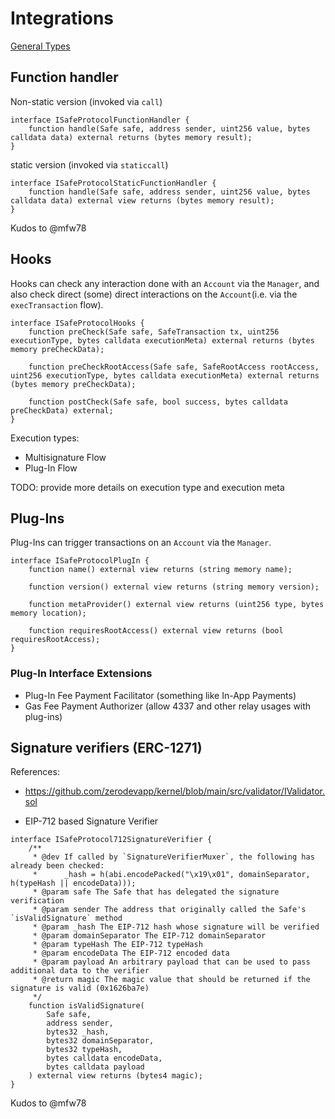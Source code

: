 # Integrations

[General Types](../manager/README.md#general-types)

## Function handler

Non-static version (invoked via `call`)

```solidity
interface ISafeProtocolFunctionHandler {
    function handle(Safe safe, address sender, uint256 value, bytes calldata data) external returns (bytes memory result);
}
```

static version (invoked via `staticcall`)

```solidity
interface ISafeProtocolStaticFunctionHandler {
    function handle(Safe safe, address sender, uint256 value, bytes calldata data) external view returns (bytes memory result);
}
```

Kudos to @mfw78

## Hooks

Hooks can check any interaction done with an `Account` via the `Manager`, and also check direct (some) direct interactions on the `Account`(i.e. via the `execTransaction` flow).

```solidity
interface ISafeProtocolHooks {
    function preCheck(Safe safe, SafeTransaction tx, uint256 executionType, bytes calldata executionMeta) external returns (bytes memory preCheckData);

    function preCheckRootAccess(Safe safe, SafeRootAccess rootAccess, uint256 executionType, bytes calldata executionMeta) external returns (bytes memory preCheckData);

    function postCheck(Safe safe, bool success, bytes calldata preCheckData) external;
}
```

Execution types:
- Multisignature Flow
- Plug-In Flow

TODO: provide more details on execution type and execution meta

## Plug-Ins

Plug-Ins can trigger transactions on an `Account` via the `Manager`.

```solidity
interface ISafeProtocolPlugIn {
    function name() external view returns (string memory name);

    function version() external view returns (string memory version);

    function metaProvider() external view returns (uint256 type, bytes memory location);

    function requiresRootAccess() external view returns (bool requiresRootAccess);
}
```

### Plug-In Interface Extensions

- Plug-In Fee Payment Facilitator (something like In-App Payments)
- Gas Fee Payment Authorizer (allow 4337 and other relay usages with plug-ins)

## Signature verifiers (ERC-1271)

References:
- https://github.com/zerodevapp/kernel/blob/main/src/validator/IValidator.sol


- EIP-712 based Signature Verifier

```solidity
interface ISafeProtocol712SignatureVerifier {
    /**
     * @dev If called by `SignatureVerifierMuxer`, the following has already been checked:
     *      _hash = h(abi.encodePacked("\x19\x01", domainSeparator, h(typeHash || encodeData)));
     * @param safe The Safe that has delegated the signature verification
     * @param sender The address that originally called the Safe's `isValidSignature` method
     * @param _hash The EIP-712 hash whose signature will be verified
     * @param domainSeparator The EIP-712 domainSeparator
     * @param typeHash The EIP-712 typeHash
     * @param encodeData The EIP-712 encoded data
     * @param payload An arbitrary payload that can be used to pass additional data to the verifier
     * @return magic The magic value that should be returned if the signature is valid (0x1626ba7e)
     */
    function isValidSignature(
        Safe safe,
        address sender,
        bytes32 _hash,
        bytes32 domainSeparator,
        bytes32 typeHash,
        bytes calldata encodeData,
        bytes calldata payload
    ) external view returns (bytes4 magic);
}
```

Kudos to @mfw78
